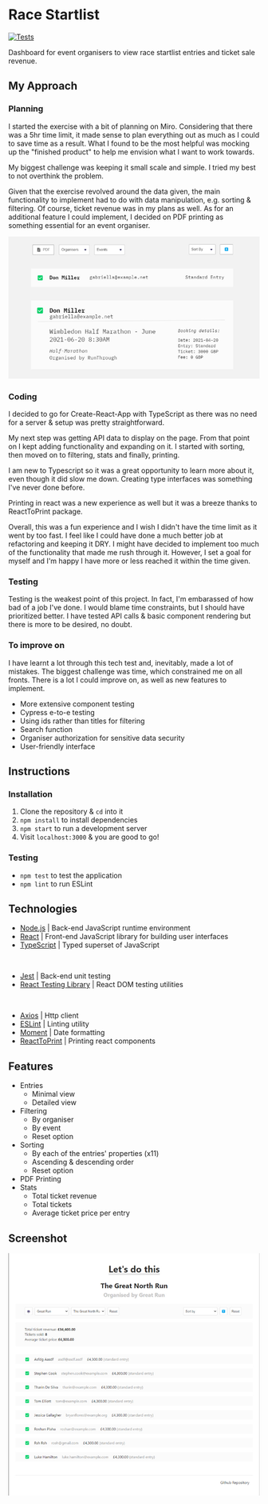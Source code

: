# Race Startlist

[![Tests](https://github.com/ruiined/race-startlist/actions/workflows/testing.yml/badge.svg)](https://github.com/ruiined/race-startlist/actions/workflows/testing.yml)

Dashboard for event organisers to view race startlist entries and ticket sale revenue.

## My Approach

### Planning

I started the exercise with a bit of planning on Miro. Considering that there was a 5hr time limit, it made sense to plan everything out as much as I could to save time as a result. What I found to be the most helpful was mocking up the "finished product" to help me envision what I want to work towards.

My biggest challenge was keeping it small scale and simple. I tried my best to not overthink the problem.

Given that the exercise revolved around the data given, the main functionality to implement had to do with data manipulation, e.g. sorting & filtering. Of course, ticket revenue was in my plans as well. As for an additional feature I could implement, I decided on PDF printing as something essential for an event organiser.

![Mockup](https://github.com/ruiined/race-startlist/blob/main/screens/race-startlist-planning.jpg)

### Coding

I decided to go for Create-React-App with TypeScript as there was no need for a server & setup was pretty straightforward.

My next step was getting API data to display on the page. From that point on I kept adding functionality and expanding on it. I started with sorting, then moved on to filtering, stats and finally, printing.

I am new to Typescript so it was a great opportunity to learn more about it, even though it did slow me down. Creating type interfaces was something I've never done before.

Printing in react was a new experience as well but it was a breeze thanks to ReactToPrint package.

Overall, this was a fun experience and I wish I didn't have the time limit as it went by too fast. I feel like I could have done a much better job at refactoring and keeping it DRY. I might have decided to implement too much of the functionality that made me rush through it. However, I set a goal for myself and I'm happy I have more or less reached it within the time given.

### Testing

Testing is the weakest point of this project. In fact, I'm embarassed of how bad of a job I've done. I would blame time constraints, but I should have prioritized better. I have tested API calls & basic component rendering but there is more to be desired, no doubt.

### To improve on

I have learnt a lot through this tech test and, inevitably, made a lot of mistakes. The biggest challenge was time, which constrained me on all fronts. There is a lot I could improve on, as well as new features to implement.

- More extensive component testing
- Cypress e-to-e testing
- Using ids rather than titles for filtering
- Search function
- Organiser authorization for sensitive data security
- User-friendly interface

## Instructions

### Installation

1. Clone the repository & `cd` into it
2. `npm install` to install dependencies
3. `npm start` to run a development server
4. Visit `localhost:3000` & you are good to go!

### Testing

- `npm test` to test the application
- `npm lint` to run ESLint

## Technologies

- [Node.js](https://nodejs.dev/) | Back-end JavaScript runtime environment
- [React](https://reactjs.org) | Front-end JavaScript library for building user interfaces
- [TypeScript](https://www.typescriptlang.org/) | Typed superset of JavaScript

<br />

- [Jest](https://jestjs.io/) | Back-end unit testing
- [React Testing Library](https://testing-library.com/) | React DOM testing utilities

<br />

- [Axios](https://github.com/axios/axios) | Http client
- [ESLint](https://eslint.org/) | Linting utility
- [Moment](https://momentjs.com/) | Date formatting
- [ReactToPrint](https://github.com/gregnb/react-to-print) | Printing react components

## Features

- Entries
  - Minimal view
  - Detailed view
- Filtering
  - By organiser
  - By event
  - Reset option
- Sorting
  - By each of the entries' properties (x11)
  - Ascending & descending order
  - Reset option
- PDF Printing
- Stats
  - Total ticket revenue
  - Total tickets
  - Average ticket price per entry

## Screenshot

![Screenshot](https://github.com/ruiined/race-startlist/blob/main/screens/race-startlist-screenshot.jpg)
